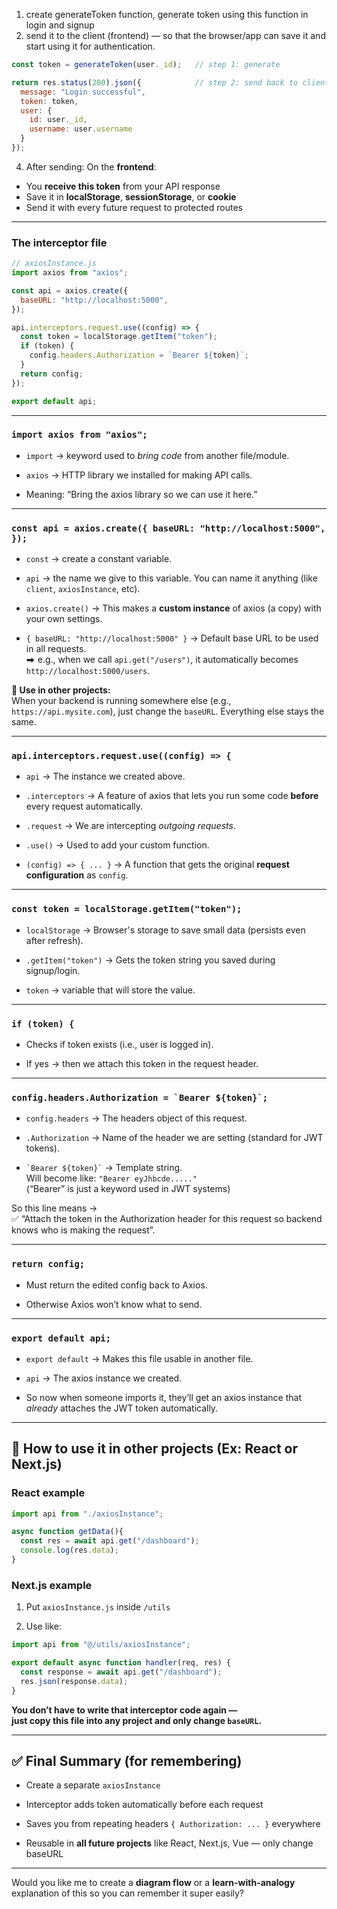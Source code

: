 1. create generateToken function, generate token using this function in login and signup
2. send it to the client (frontend) — so that the browser/app can save it and start using it for authentication.

```js
const token = generateToken(user._id);   // step 1: generate

return res.status(200).json({            // step 2: send back to client
  message: "Login successful",
  token: token,
  user: {
    id: user._id,
    username: user.username
  }
});
```

4. After sending: On the **frontend**:

- You **receive this token** from your API response 
- Save it in **localStorage**, **sessionStorage**, or **cookie**
- Send it with every future request to protected routes
---
### The interceptor file

```javascript
// axiosInstance.js
import axios from "axios";

const api = axios.create({
  baseURL: "http://localhost:5000",
});

api.interceptors.request.use((config) => {
  const token = localStorage.getItem("token");
  if (token) {
    config.headers.Authorization = `Bearer ${token}`;
  }
  return config;
});

export default api;
```

---

### `import axios from "axios";`

- `import` → keyword used to _bring code_ from another file/module.
    
- `axios` → HTTP library we installed for making API calls.
    
- Meaning: “Bring the axios library so we can use it here.”
    

---

### `const api = axios.create({ baseURL: "http://localhost:5000", });`

- `const` → create a constant variable.
    
- `api` → the name we give to this variable. You can name it anything (like `client`, `axiosInstance`, etc).
    
- `axios.create()` → This makes a **custom instance** of axios (a copy) with your own settings.
    
- `{ baseURL: "http://localhost:5000" }` → Default base URL to be used in all requests.  
    ⮕ e.g., when we call `api.get("/users")`, it automatically becomes `http://localhost:5000/users`.
    

**📌 Use in other projects:**  
When your backend is running somewhere else (e.g., `https://api.mysite.com`), just change the `baseURL`. Everything else stays the same.

---

### `api.interceptors.request.use((config) => {`

- `api` → The instance we created above.
    
- `.interceptors` → A feature of axios that lets you run some code **before** every request automatically.
    
- `.request` → We are intercepting _outgoing requests_.
    
- `.use()` → Used to add your custom function.
    
- `(config) => { ... }` → A function that gets the original **request configuration** as `config`.
    
---
### `const token = localStorage.getItem("token");`

- `localStorage` → Browser's storage to save small data (persists even after refresh).
    
- `.getItem("token")` → Gets the token string you saved during signup/login.
    
- `token` → variable that will store the value.
    

---

### `if (token) {`

- Checks if token exists (i.e., user is logged in).
    
- If yes → then we attach this token in the request header.
    
---
### ``config.headers.Authorization = `Bearer ${token}`;``

- `config.headers` → The headers object of this request.
    
- `.Authorization` → Name of the header we are setting (standard for JWT tokens).
    
- `` `Bearer ${token}` `` → Template string.  
    Will become like: `"Bearer eyJhbcde....."`  
    (“Bearer” is just a keyword used in JWT systems)
    

So this line means →  
✅ “Attach the token in the Authorization header for this request so backend knows who is making the request”.

---

### `return config;`

- Must return the edited config back to Axios.
    
- Otherwise Axios won’t know what to send.
    

---

### `export default api;`

- `export default` → Makes this file usable in another file.
    
- `api` → The axios instance we created.
    
- So now when someone imports it, they’ll get an axios instance that _already_ attaches the JWT token automatically.
    

---

## 🚀 How to use it in other projects (Ex: React or Next.js)

### React example

```jsx
import api from "./axiosInstance";

async function getData(){
  const res = await api.get("/dashboard");
  console.log(res.data);
}
```

### Next.js example

1. Put `axiosInstance.js` inside `/utils`
    
2. Use like:
    

```ts
import api from "@/utils/axiosInstance";

export default async function handler(req, res) {
  const response = await api.get("/dashboard");
  res.json(response.data);
}
```

**You don’t have to write that interceptor code again —  
just copy this file into any project and only change `baseURL`.**

---

## ✅ Final Summary (for remembering)

- Create a separate `axiosInstance`
    
- Interceptor adds token automatically before each request
    
- Saves you from repeating headers `{ Authorization: ... }` everywhere
    
- Reusable in **all future projects** like React, Next.js, Vue — only change baseURL
    

---

Would you like me to create a **diagram flow** or a **learn-with-analogy** explanation of this so you can remember it super easily?
